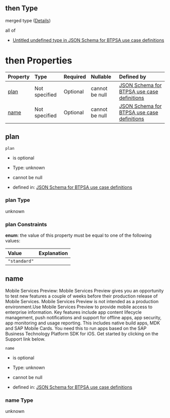 ## then Type

merged type ([Details](btpsa-usecase-properties-services-items-allof-1-then-allof-79-then.md))

all of

*   [Untitled undefined type in JSON Schema for BTPSA use case definitions](btpsa-usecase-properties-services-items-allof-1-then-allof-79-then-allof-0.md "check type definition")

# then Properties

| Property      | Type          | Required | Nullable       | Defined by                                                                                                                                                                                                            |
| :------------ | :------------ | :------- | :------------- | :-------------------------------------------------------------------------------------------------------------------------------------------------------------------------------------------------------------------- |
| [plan](#plan) | Not specified | Optional | cannot be null | [JSON Schema for BTPSA use case definitions](btpsa-usecase-properties-services-items-allof-1-then-allof-79-then-properties-plan.md "undefined#/properties/services/items/allOf/1/then/allOf/79/then/properties/plan") |
| [name](#name) | Not specified | Optional | cannot be null | [JSON Schema for BTPSA use case definitions](btpsa-usecase-properties-services-items-allof-1-then-allof-79-then-properties-name.md "undefined#/properties/services/items/allOf/1/then/allOf/79/then/properties/name") |

## plan



`plan`

*   is optional

*   Type: unknown

*   cannot be null

*   defined in: [JSON Schema for BTPSA use case definitions](btpsa-usecase-properties-services-items-allof-1-then-allof-79-then-properties-plan.md "undefined#/properties/services/items/allOf/1/then/allOf/79/then/properties/plan")

### plan Type

unknown

### plan Constraints

**enum**: the value of this property must be equal to one of the following values:

| Value        | Explanation |
| :----------- | :---------- |
| `"standard"` |             |

## name

Mobile Services Preview: Mobile Services Preview gives you an opportunity to test new features a couple of weeks before their production release of Mobile Services. Mobile Services Preview is not intended as a production environment.Use Mobile Services Preview to provide mobile access to enterprise information. Key features include app content lifecycle management, push notifications and support for offline apps, app security, app monitoring and usage reporting. This includes native build apps, MDK and SAP Mobile Cards. You need this to run apps based on the SAP Business Technology Platform SDK for iOS. Get started by clicking on the Support link below.

`name`

*   is optional

*   Type: unknown

*   cannot be null

*   defined in: [JSON Schema for BTPSA use case definitions](btpsa-usecase-properties-services-items-allof-1-then-allof-79-then-properties-name.md "undefined#/properties/services/items/allOf/1/then/allOf/79/then/properties/name")

### name Type

unknown
